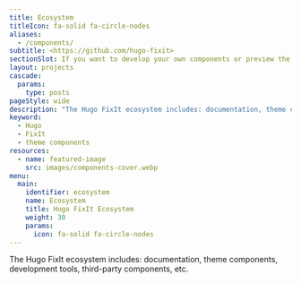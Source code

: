 ```yaml
---
title: Ecosystem
titleIcon: fa-solid fa-circle-nodes
aliases:
  - /components/
subtitle: <https://github.com/hugo-fixit>
sectionSlot: If you want to develop your own components or preview the effects of some of the above components, you might as well take a look at the following articles.
layout: projects
cascade:
  params:
    type: posts
pageStyle: wide
description: "The Hugo FixIt ecosystem includes: documentation, theme components, development tools, third-party components, etc."
keyword:
  - Hugo
  - FixIt
  - theme components
resources:
  - name: featured-image
    src: images/components-cover.webp
menu:
  main:
    identifier: ecosystem
    name: Ecosystem
    title: Hugo FixIt Ecosystem
    weight: 30
    params:
      icon: fa-solid fa-circle-nodes
---
```


The Hugo FixIt ecosystem includes: documentation, theme components, development tools, third-party components, etc.

